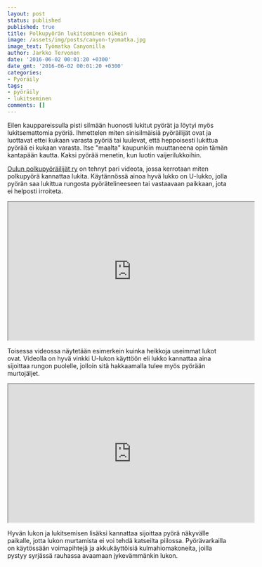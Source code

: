 ```yaml
---
layout: post
status: published
published: true
title: Polkupyörän lukitseminen oikein
image: /assets/img/posts/canyon-tyomatka.jpg
image_text: Työmatka Canyonilla
author: Jarkko Tervonen
date: '2016-06-02 00:01:20 +0300'
date_gmt: '2016-06-02 00:01:20 +0300'
categories:
- Pyöräily
tags:
- pyöräily
- lukitseminen
comments: []
---
```

Eilen kauppareissulla pisti silmään huonosti lukitut pyörät ja löytyi myös lukitsemattomia pyöriä. Ihmettelen miten sinisilmäisiä pyöräilijät ovat ja luottavat ettei kukaan varasta pyöriä tai luulevat, että heppoisesti lukittua pyörää ei kukaan varasta. Itse "maalta" kaupunkiin muuttaneena opin tämän kantapään kautta. Kaksi pyörää menetin, kun luotin vaijerilukkoihin.

[Oulun polkupyöräilijät ry](http://oupo.fi/) on tehnyt pari videota, jossa kerrotaan miten polkupyörä kannattaa lukita. Käytännössä ainoa hyvä lukko on U-lukko, jolla pyörän saa lukittua rungosta pyörätelineeseen tai vastaavaan paikkaan, jota ei helposti irroiteta.

<amp-iframe width="560" height="315" sandbox="allow-scripts allow-same-origin" layout="responsive" src="https://player.vimeo.com/video/104859900">
  <noscript><iframe src="https://player.vimeo.com/video/104859900" width="560" height="315"></iframe></noscript>
</amp-iframe>

Toisessa videossa näytetään esimerkein kuinka heikkoja useimmat lukot ovat. Videolla on hyvä vinkki U-lukon käyttöön eli lukko kannattaa aina sijoittaa rungon puolelle, jolloin sitä hakkaamalla tulee myös pyörään murtojäljet.

<amp-iframe width="560" height="315" sandbox="allow-scripts allow-same-origin" layout="responsive" src="https://player.vimeo.com/video/109018281">
  <noscript><iframe src="https://player.vimeo.com/video/109018281" width="560" height="315"></iframe></noscript>
</amp-iframe>

Hyvän lukon ja lukitsemisen lisäksi kannattaa sijoittaa pyörä näkyvälle paikalle, jotta lukon murtamista ei voi tehdä katseilta piilossa. Pyörävarkailla on käytössään voimapihtejä ja akkukäyttöisiä kulmahiomakoneita, joilla pystyy syrjässä rauhassa avaamaan jykevämmänkin lukon.
